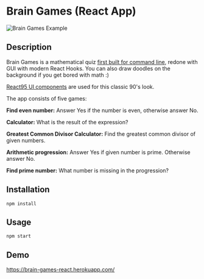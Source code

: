 # Brain Games (React App)

![Brain Games Example](https://user-images.githubusercontent.com/7108262/178251389-aeeb9b20-e991-4c6c-9753-c2a0773a5de5.gif)

## Description

Brain Games is a mathematical quiz <a href="https://github.com/warpedrhubarb/brain-games">first built for command line</a>, redone with GUI with modern React Hooks.
You can also draw doodles on the background if you get bored with math :)

<a href="https://react95.io/">React95 UI components</a> are used for this classic 90's look.

The app consists of five games:

**Find even number:** Answer Yes if the number is even, otherwise answer No.

**Calculator:** What is the result of the expression?

**Greatest Common Divisor Calculator:** Find the greatest common divisor of given numbers.

**Arithmetic progression:** Answer Yes if given number is prime. Otherwise answer No.

**Find prime number:** What number is missing in the progression?

## Installation

```npm install```

## Usage

```npm start```

## Demo

<a href="https://brain-games-react.herokuapp.com/">https://brain-games-react.herokuapp.com/<a>

